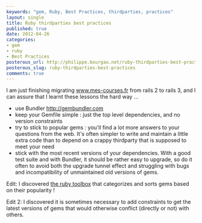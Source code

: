 ```yaml
---
keywords: "gem, Ruby, Best Practices, thirdparties, practices"
layout: single
title: Ruby thirdparties best practices
published: true
date: 2012-04-26
categories:
- gem
- ruby
- Best Practices
posterous_url: http://philippe.bourgau.net/ruby-thirdparties-best-practices
posterous_slug: ruby-thirdparties-best-practices
comments: true
---
```

<p>I am just finishing migrating <a href="http://www.mes-courses.fr">www.mes-courses.fr</a> from rails 2 to rails 3, and I can assure that I learnt these lessons the hard way ...<br />
<ul>
<li>use Bundler <a href="http://gembundler.com">http://gembundler.com</a></li><li>keep your Gemfile simple : just the top level dependencies, and no version constraints</li><li>try to stick to popular gems : you'll find a lot more answers to your questions from the web. It's often simpler to write and maintain a little extra code than to depend on a crappy thirdparty that is supposed to meet your need</li><li>stick with the most recent versions of your dependencies. With a good test suite and with Bundler, it should be rather easy to upgrade, so do it often to avoid both the upgrade tunnel effect and struggling with bugs and incompatibility of unmaintained old versions of gems.</li></ul>
<p>Edit: I discovered <a href="http://www.ruby-toolbox.com">the ruby toolbox</a>&nbsp;that categorizes and sorts gems based on their popularity !</p>
<p>Edit 2: I discovered it is sometimes necessary to add constraints to get the latest versions of gems that would otherwise conflict (directly or not) with others.</p>

